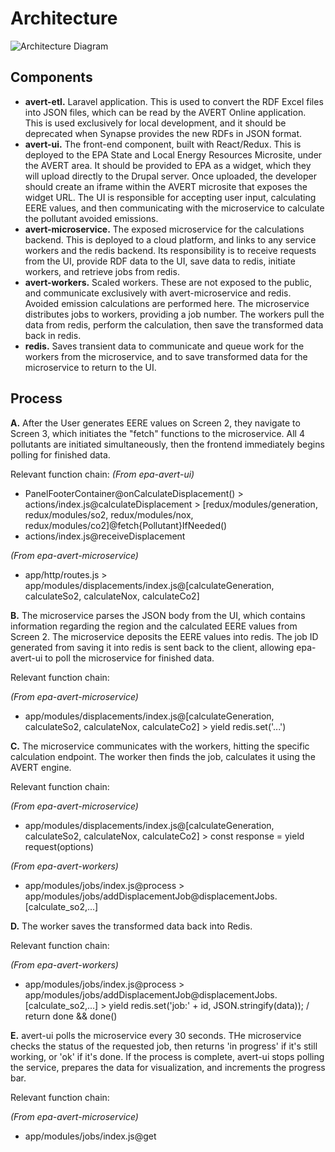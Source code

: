 # Architecture

![Architecture Diagram](https://github.com/Eastern-Research-Group/EPA-AVERT/blob/master/docs/AVERT%20Architecture.gif)

## Components

- **avert-etl.** Laravel application. This is used to convert the RDF Excel files into JSON files, which can be read by the AVERT Online application. This is used exclusively for local development, and it should be deprecated when Synapse provides the new RDFs in JSON format.
- **avert-ui.** The front-end component, built with React/Redux. This is deployed to the EPA State and Local Energy Resources Microsite, under the AVERT area. It should be provided to EPA as a widget, which they will upload directly to the Drupal server. Once uploaded, the developer should create an iframe within the AVERT microsite that exposes the widget URL. The UI is responsible for accepting user input, calculating EERE values, and then communicating with the microservice to calculate the pollutant avoided emissions.
- **avert-microservice.** The exposed microservice for the calculations backend. This is deployed to a cloud platform, and links to any service workers and the redis backend. Its responsibility is to receive requests from the UI, provide RDF data to the UI, save data to redis, initiate workers, and retrieve jobs from redis.
- **avert-workers.** Scaled workers. These are not exposed to the public, and communicate exclusively with avert-microservice and redis. Avoided emission calculations are performed here. The microservice distributes jobs to workers, providing a job number. The workers pull the data from redis, perform the calculation, then save the transformed data back in redis.
- **redis.** Saves transient data to communicate and queue work for the workers from the microservice, and to save transformed data for the microservice to return to the UI.

## Process

**A.** After the User generates EERE values on Screen 2, they navigate to Screen 3, which initiates the "fetch" functions to the microservice. All 4 pollutants are initiated simultaneously, then the frontend immediately begins polling for finished data.

Relevant function chain:
_(From epa-avert-ui)_

- PanelFooterContainer@onCalculateDisplacement() > actions/index.js@calculateDisplacement > [redux/modules/generation, redux/modules/so2, redux/modules/nox, redux/modules/co2]@fetch{Pollutant}IfNeeded()
- actions/index.js@receiveDisplacement

_(From epa-avert-microservice)_

- app/http/routes.js > app/modules/displacements/index.js@[calculateGeneration, calculateSo2, calculateNox, calculateCo2]

**B.** The microservice parses the JSON body from the UI, which contains information regarding the region and the calculated EERE values from Screen 2. The microservice deposits the EERE values into redis. The job ID generated from saving it into redis is sent back to the client, allowing epa-avert-ui to poll the microservice for finished data.

Relevant function chain:

_(From epa-avert-microservice)_

- app/modules/displacements/index.js@[calculateGeneration, calculateSo2, calculateNox, calculateCo2] > yield redis.set('...')

**C.** The microservice communicates with the workers, hitting the specific calculation endpoint. The worker then finds the job, calculates it using the AVERT engine.

Relevant function chain:

_(From epa-avert-microservice)_

- app/modules/displacements/index.js@[calculateGeneration, calculateSo2, calculateNox, calculateCo2] > const response = yield request(options)

_(From epa-avert-workers)_

- app/modules/jobs/index.js@process > app/modules/jobs/addDisplacementJob@displacementJobs.[calculate_so2,...]

**D.** The worker saves the transformed data back into Redis.

Relevant function chain:

_(From epa-avert-workers)_

- app/modules/jobs/index.js@process > app/modules/jobs/addDisplacementJob@displacementJobs.[calculate_so2,...] > yield redis.set('job:' + id, JSON.stringify(data)); / return done && done()

**E.** avert-ui polls the microservice every 30 seconds. THe microservice checks the status of the requested job, then returns 'in progress' if it's still working, or 'ok' if it's done. If the process is complete, avert-ui stops polling the service, prepares the data for visualization, and increments the progress bar.

Relevant function chain:

_(From epa-avert-microservice)_

- app/modules/jobs/index.js@get
